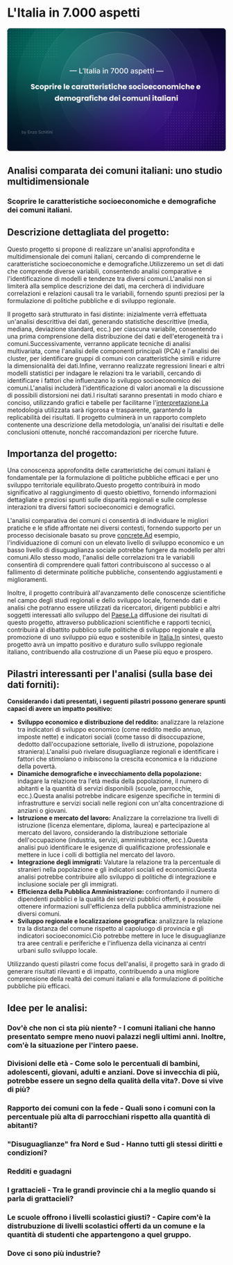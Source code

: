 # L'Italia in 7.000 aspetti

![Copertina](img/1-Cover.png)

## **Analisi comparata dei comuni italiani: uno studio multidimensionale**

### Scoprire le caratteristiche socioeconomiche e demografiche dei comuni italiani.

## Descrizione dettagliata del progetto:

Questo progetto si propone di realizzare un'analisi approfondita e multidimensionale dei comuni italiani, cercando di comprenderne le caratteristiche socioeconomiche e demografiche.Utilizzeremo un set di dati che comprende diverse variabili, consentendo analisi comparative e l'identificazione di modelli e tendenze tra diversi comuni.L'analisi non si limiterà alla semplice descrizione dei dati, ma cercherà di individuare correlazioni e relazioni causali tra le variabili, fornendo spunti preziosi per la formulazione di politiche pubbliche e di sviluppo regionale.

Il progetto sarà strutturato in fasi distinte: inizialmente verrà effettuata un'analisi descrittiva dei dati, generando statistiche descrittive (media, mediana, deviazione standard, ecc.) per ciascuna variabile, consentendo una prima comprensione della distribuzione dei dati e dell'eterogeneità tra i comuni.Successivamente, verranno applicate tecniche di analisi multivariata, come l'analisi delle componenti principali (PCA) e l'analisi dei cluster, per identificare gruppi di comuni con caratteristiche simili e ridurre la dimensionalità dei dati.Infine, verranno realizzate regressioni lineari e altri modelli statistici per indagare le relazioni tra le variabili, cercando di identificare i fattori che influenzano lo sviluppo socioeconomico dei comuni.L'analisi includerà l'identificazione di valori anomali e la discussione di possibili distorsioni nei dati.I risultati saranno presentati in modo chiaro e conciso, utilizzando grafici e tabelle per facilitarne l'[interpretazione.La](http://interpretazione.la/) metodologia utilizzata sarà rigorosa e trasparente, garantendo la replicabilità dei risultati. Il progetto culminerà in un rapporto completo contenente una descrizione della metodologia, un'analisi dei risultati e delle conclusioni ottenute, nonché raccomandazioni per ricerche future.

## Importanza del progetto:

Una conoscenza approfondita delle caratteristiche dei comuni italiani è fondamentale per la formulazione di politiche pubbliche efficaci e per uno sviluppo territoriale equilibrato.Questo progetto contribuirà in modo significativo al raggiungimento di questo obiettivo, fornendo informazioni dettagliate e preziosi spunti sulle disparità regionali e sulle complesse interazioni tra diversi fattori socioeconomici e demografici.

L'analisi comparativa dei comuni ci consentirà di individuare le migliori pratiche e le sfide affrontate nei diversi contesti, fornendo supporto per un processo decisionale basato su prove [concrete.Ad](http://concrete.ad/) esempio, l'individuazione di comuni con un elevato livello di sviluppo economico e un basso livello di disuguaglianza sociale potrebbe fungere da modello per altri comuni.Allo stesso modo, l'analisi delle correlazioni tra le variabili consentirà di comprendere quali fattori contribuiscono al successo o al fallimento di determinate politiche pubbliche, consentendo aggiustamenti e miglioramenti.

Inoltre, il progetto contribuirà all'avanzamento delle conoscenze scientifiche nel campo degli studi regionali e dello sviluppo locale, fornendo dati e analisi che potranno essere utilizzati da ricercatori, dirigenti pubblici e altri soggetti interessati allo sviluppo del [Paese.La](http://paese.la/) diffusione dei risultati di questo progetto, attraverso pubblicazioni scientifiche e rapporti tecnici, contribuirà al dibattito pubblico sulle politiche di sviluppo regionale e alla promozione di uno sviluppo più equo e sostenibile in [Italia.In](http://italia.in/) sintesi, questo progetto avrà un impatto positivo e duraturo sullo sviluppo regionale italiano, contribuendo alla costruzione di un Paese più equo e prospero.

## Pilastri interessanti per l'analisi (sulla base dei dati forniti):

**Considerando i dati presentati, i seguenti pilastri possono generare spunti capaci di avere un impatto positivo:**

- **Sviluppo economico e distribuzione del reddito:** analizzare la relazione tra indicatori di sviluppo economico (come reddito medio annuo, imposte nette) e indicatori sociali (come tasso di disoccupazione, dedotto dall'occupazione settoriale, livello di istruzione, popolazione straniera).L'analisi può rivelare disuguaglianze regionali e identificare i fattori che stimolano o inibiscono la crescita economica e la riduzione della povertà.
- **Dinamiche demografiche e invecchiamento della popolazione:** indagare la relazione tra l'età media della popolazione, il numero di abitanti e la quantità di servizi disponibili (scuole, parrocchie, ecc.).Questa analisi potrebbe indicare esigenze specifiche in termini di infrastrutture e servizi sociali nelle regioni con un'alta concentrazione di anziani o giovani.
- **Istruzione e mercato del lavoro:** Analizzare la correlazione tra livelli di istruzione (licenza elementare, diploma, laurea) e partecipazione al mercato del lavoro, considerando la distribuzione settoriale dell'occupazione (industria, servizi, amministrazione, ecc.).Questa analisi può identificare le esigenze di qualificazione professionale e mettere in luce i colli di bottiglia nel mercato del lavoro.
- **Integrazione degli immigrati:** Valutare la relazione tra la percentuale di stranieri nella popolazione e gli indicatori sociali ed economici.Questa analisi potrebbe contribuire allo sviluppo di politiche di integrazione e inclusione sociale per gli immigrati.
- **Efficienza della Pubblica Amministrazione:** confrontando il numero di dipendenti pubblici e la qualità dei servizi pubblici offerti, è possibile ottenere informazioni sull'efficienza della pubblica amministrazione nei diversi comuni.
- **Sviluppo regionale e localizzazione geografica:** analizzare la relazione tra la distanza del comune rispetto al capoluogo di provincia e gli indicatori socioeconomici.Ciò potrebbe mettere in luce le disuguaglianze tra aree centrali e periferiche e l'influenza della vicinanza ai centri urbani sullo sviluppo locale.

Utilizzando questi pilastri come focus dell'analisi, il progetto sarà in grado di generare risultati rilevanti e di impatto, contribuendo a una migliore comprensione della realtà dei comuni italiani e alla formulazione di politiche pubbliche più efficaci.









## Idee per le analisi:

### **Dov'è che non ci sta più niente?** - I comuni italiani che hanno presentato sempre meno nuovi palazzi negli ultimi anni. Inoltre, com'è la situazione per l'intero paese.

### **Divisioni delle età** - Come solo le percentuali di bambini, adolescenti, giovani, adulti e anziani. Dove si invecchia di più, potrebbe essere un segno della qualità della vita?. Dove si vive di più?

### **Rapporto dei comuni con la fede** - Quali sono i comuni con la percentuale più alta di parrocchiani rispetto alla quantità di abitanti?

### **"Disuguaglianze" fra Nord e Sud** - Hanno tutti gli stessi diritti e condizioni?

### **Redditi e guadagni**

### **I grattacieli** - Tra le grandi provincie chi a la meglio quando si parla di grattacieli?

### **Le scuole offrono i livelli scolastici giusti?** - Capire com'è la distrubuzione di livelli scolastici offerti da un comune e la quantità di studenti che appartengono a quel gruppo.

### **Dove ci sono più industrie?**


